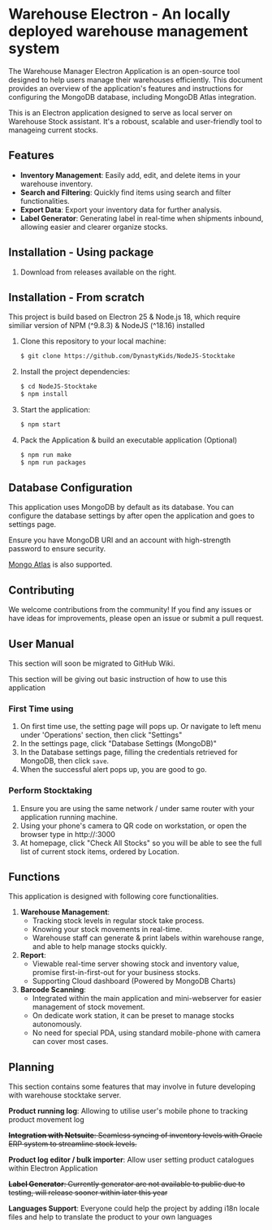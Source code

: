 # Warehouse Electron - An locally deployed warehouse management system

The Warehouse Manager Electron Application is an open-source tool designed to help users manage their warehouses efficiently. This document provides an overview of the application's features and instructions for configuring the MongoDB database, including MongoDB Atlas integration.

This is an Electron application designed to serve as local server on Warehouse Stock assistant.
It's a roboust, scalable and user-friendly tool to manageing current stocks.

## Features
- **Inventory Management**: Easily add, edit, and delete items in your warehouse inventory.
- **Search and Filtering**: Quickly find items using search and filter functionalities.
- **Export Data**: Export your inventory data for further analysis.
- **Label Generator**: Generating label in real-time when shipments inbound, allowing easier and clearer organize stocks.

## Installation - Using package
1. Download from releases available on the right.

## Installation - From scratch

This project is build based on Electron 25 & Node.js 18, which require similiar version of NPM (^9.8.3) & NodeJS (^18.16) installed
1. Clone this repository to your local machine:

   ```bash
   $ git clone https://github.com/DynastyKids/NodeJS-Stocktake
   ```

2. Install the project dependencies:

    ```bash
    $ cd NodeJS-Stocktake
    $ npm install
    ```

3. Start the application:
    ```bash
    $ npm start
    ```

4. Pack the Application & build an executable application (Optional)
   ```bash
   $ npm run make
   $ npm run packages
   ```
   
## Database Configuration

This application uses MongoDB by default as its database. 
You can configure the database settings by after open the application and goes to settings page.

Ensure you have MongoDB URI and an account with high-strength password to ensure security.

[Mongo Atlas](https://www.mongodb.com/atlas/database) is also supported.

## Contributing
We welcome contributions from the community! If you find any issues or have ideas for improvements, please open an issue or submit a pull request.

## User Manual

This section will soon be migrated to GitHub Wiki.

This section will be giving out basic instruction of how to use this application

### First Time using
1. On first time use, the setting page will pops up. Or navigate to left menu under 'Operations' section, then click "Settings"
2. In the settings page, click "Database Settings (MongoDB)"
3. In the Database settings page, filling the credentials retrieved for MongoDB, then click `save`.
4. When the successful alert pops up, you are good to go.

### Perform Stocktaking
1. Ensure you are using the same network / under same router with your application running machine.
2. Using your phone's camera to QR code on workstation, or open the browser type in http://<your-server-ip-address>:3000 
3. At homepage, click "Check All Stocks" so you will be able to see the full list of current stock items, ordered by Location. 

## Functions

This application is designed with following core functionalities.

1. **Warehouse Management**: 
   - Tracking stock levels in regular stock take process.
   - Knowing your stock movements in real-time.
   - Warehouse staff can generate & print labels within warehouse range, and able to help manage stocks quickly.
2. **Report**: 
   - Viewable real-time server showing stock and inventory value, promise first-in-first-out for your business stocks.
   - Supporting Cloud dashboard (Powered by MongoDB Charts)
3. **Barcode Scanning**: 
   - Integrated within the main application and mini-webserver for easier management of stock movement. 
   - On dedicate work station, it can be preset to manage stocks autonomously.
   - No need for special PDA, using standard mobile-phone with camera can cover most cases.

## Planning

This section contains some features that may involve in future developing with warehouse stocktake server.

**Product running log**: Allowing to utilise user's mobile phone to tracking product movement log

~~**Integration with Netsuite**: Seamless syncing of inventory levels with Oracle ERP system to streamline stock levels.~~

**Product log editor / bulk importer**: Allow user setting product catalogues within Electron Application

~~**Label Generator**: Currently generator are not available to public due to testing, will release sooner within later this year~~

**Languages Support**: Everyone could help the project by adding i18n locale files and help to translate the product to your own languages
